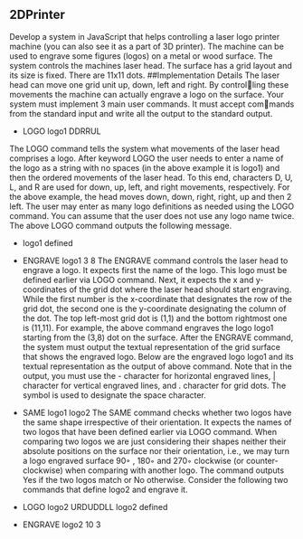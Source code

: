 ## 2DPrinter 
Develop a system in JavaScript that helps controlling a laser logo printer machine (you can also see it as a part of 3D printer).
The machine can be used to engrave some figures (logos) on a metal or wood
surface. The system controls the machines laser head. The surface has a grid
layout and its size is fixed. There are 11x11 dots.
##Implementation Details
The laser head can move one grid unit up, down, left and right. By controlling these movements the machine can actually engrave a logo on the surface.
Your system must implement 3 main user commands. It must accept commands from the standard input and write all the output to the standard
output.

- LOGO logo1 DDRRUL

The LOGO command tells the system what movements of the laser head
comprises a logo. After keyword LOGO the user needs to enter a name of
the logo as a string with no spaces (in the above example it is logo1) and
then the ordered movements of the laser head. To this end, characters D, U,
L, and R are used for down, up, left, and right movements, respectively. For
the above example, the head moves down, down, right, right, up and then
2
left. The user may enter as many logo definitions as needed using the LOGO
command. You can assume that the user does not use any logo name twice.
The above LOGO command outputs the following message.

- logo1 defined

- ENGRAVE logo1 3 8
The ENGRAVE command controls the laser head to engrave a logo. It
expects first the name of the logo. This logo must be defined earlier via
LOGO command. Next, it expects the x and y-coordinates of the grid
dot where the laser head should start engraving. While the first number
is the x-coordinate that designates the row of the grid dot, the second one
is the y-coordinate designating the column of the dot. The top left-most
grid dot is (1,1) and the bottom rightmost one is (11,11). For example,
the above command engraves the logo logo1 starting from the (3,8) dot
on the surface. After the ENGRAVE command, the system must output
the textual representation of the grid surface that shows the engraved logo.
Below are the engraved logo logo1 and its textual representation as the
output of above command. Note that in the output, you must use the -
character for horizontal engraved lines, | character for vertical engraved lines,
and . character for grid dots. The symbol is used to designate the space
character.

- SAME logo1 logo2
The SAME command checks whether two logos have the same shape irrespective of their orientation. It expects the names of two logos that have
been defined earlier via LOGO command. When comparing two logos we
are just considering their shapes neither their absolute positions on the surface nor their orientation, i.e., we may turn a logo engraved surface 90◦
, 180◦ and 270◦ clockwise (or counter-clockwise) when comparing with another logo. The command outputs Yes if the two logos match or No otherwise.
Consider the following two commands that define logo2 and engrave it.

- LOGO logo2 URDUDDLL
logo2 defined
- ENGRAVE logo2 10 3
